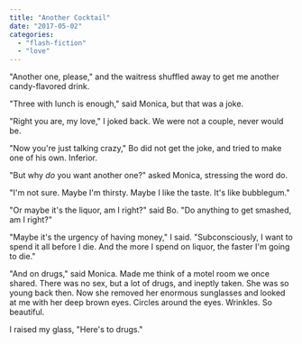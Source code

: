 ```yaml
---
title: "Another Cocktail"
date: "2017-05-02"
categories: 
  - "flash-fiction"
  - "love"
---
```


"Another one, please," and the waitress shuffled away to get me another candy-flavored drink.

"Three with lunch is enough," said Monica, but that was a joke.

"Right you are, my love," I joked back. We were not a couple, never would be.

"Now you're just talking crazy," Bo did not get the joke, and tried to make one of his own. Inferior.

"But why _do_ you want another one?" asked Monica, stressing the word do.

"I'm not sure. Maybe I'm thirsty. Maybe I like the taste. It's like bubblegum."

"Or maybe it's the liquor, am I right?" said Bo. "Do anything to get smashed, am I right?"

"Maybe it's the urgency of having money," I said. "Subconsciously, I want to spend it all before I die. And the more I spend on liquor, the faster I'm going to die."

"And on drugs," said Monica. Made me think of a motel room we once shared. There was no sex, but a lot of drugs, and ineptly taken. She was so young back then. Now she removed her enormous sunglasses and looked at me with her deep brown eyes. Circles around the eyes. Wrinkles. So beautiful.

I raised my glass, "Here's to drugs."

